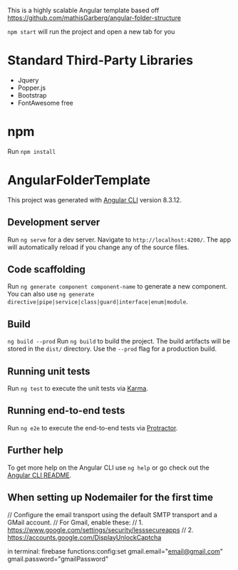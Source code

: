 This is a highly scalable Angular template based off https://github.com/mathisGarberg/angular-folder-structure

`npm start` will run the project and open a new tab for you

# Standard Third-Party Libraries
- Jquery
- Popper.js
- Bootstrap
- FontAwesome free

# npm

Run `npm install`

# AngularFolderTemplate

This project was generated with [Angular CLI](https://github.com/angular/angular-cli) version 8.3.12.

## Development server

Run `ng serve` for a dev server. Navigate to `http://localhost:4200/`. The app will automatically reload if you change any of the source files.

## Code scaffolding

Run `ng generate component component-name` to generate a new component. You can also use `ng generate directive|pipe|service|class|guard|interface|enum|module`.

## Build

`ng build --prod`
Run `ng build` to build the project. The build artifacts will be stored in the `dist/` directory. Use the `--prod` flag for a production build.

## Running unit tests

Run `ng test` to execute the unit tests via [Karma](https://karma-runner.github.io).

## Running end-to-end tests

Run `ng e2e` to execute the end-to-end tests via [Protractor](http://www.protractortest.org/).

## Further help

To get more help on the Angular CLI use `ng help` or go check out the [Angular CLI README](https://github.com/angular/angular-cli/blob/master/README.md).

## When setting up Nodemailer for the first time

// Configure the email transport using the default SMTP transport and a GMail account.
// For Gmail, enable these:
// 1. https://www.google.com/settings/security/lesssecureapps
// 2. https://accounts.google.com/DisplayUnlockCaptcha

in terminal:
firebase functions:config:set gmail.email="email@gmail.com" gmail.password="gmailPassword"